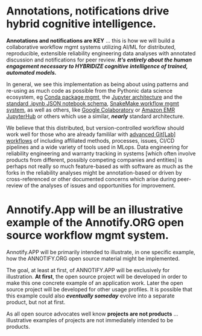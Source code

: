 # Annotations, notifications drive hybrid cognitive intelligence.

**Annotations and notifications are KEY** ... this is how we will build a collaborative workflow mgmt systems utilizing AI/ML for distributed, reproducible, extensible reliability engineering data analyses with annotated discussion and notifications for peer review. ***It's entirely about the human engagement necessary to HYBRIDIZE cognitive intelligence of trained, automated models.***

In general, we see this implementation as being about using patterns and re-using as much code as possible from the Pythonic data science ecosystem, eg [Conda package mgmt](https://docs.conda.io/en/latest/), the [Jupyter architecture](https://docs.jupyter.org/en/latest/projects/architecture/content-architecture.html) and the [standard .ipynb JSON notebook schema](https://github.com/jupyter/nbformat), [SnakeMake workflow mgmt system](https://snakemake.readthedocs.io/en/stable/), as well as others, like [Google Colaboratory](https://colab.research.google.com/) or [Amazon EMR JupyterHub](https://docs.aws.amazon.com/emr/latest/ReleaseGuide/emr-jupyterhub.html) or others which use a similar, ***nearly*** standard architecture.

We believe that this distributed, but version-controlled workflow should work well for those who are already famililar with [advanced Git[Lab] workflows](https://docs.gitlab.com/ee/topics/gitlab_flow.html) of including affiliated methods, processes, issues, CI/CD pipelines and a wide variety of tools used in MLops. Data engineering for reliability engineering and warranty tracking in systems [which often involve products from different, possibly competing companies and entities] is perhaps not really so much feature-based as with software as much as the forks in the reliability analyses might be annotation-based or driven by cross-referenced or other documented concerns which arise during peer-review of the analyses of issues and opportunities for improvement.  

# Annotify.App will be an illustrative example of the Annotify.ORG open source workflow mgmt system.

Annotify.APP will be primarily intended to illustrate, in one specific example, how the ANNOTIFY.ORG open source material might be implemented. 

The goal, at least at first, of ANNOTIFY.APP will be exclusively for illustration. **At first**, the open source project will be developed in order to make this one concrete example of an application work. Later the open source project will be developed for other usage profiles. It is possible that this example could also ***eventually someday*** evolve into a separate product, but not at first.

As all open source advocates well know **projects are not products** ... illustrative examples of projects are not immediately intended to be products.
